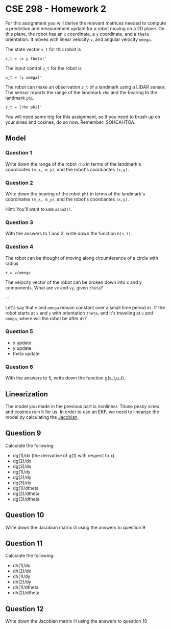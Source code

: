 # CSE 298 - Homework 2

For this assignment you will derive the relevant matrices needed to compute a prediction and measurement update for a robot moving on a 2D plane. On this plane, the robot has an `x` coordinate, a `y` coordinate, and a `theta` orientation. It moves with linear velocity `v`, and angular velocity `omega`.

The state vector `s_t` for this robot is

```
s_t = [x y theta]'
```

The input control `u_t` for the robot is

```
u_t = [v omega]'
```

The robot can make an observation `z_t` of a landmark using a LIDAR sensor. The sensor reports the range of the landmark `rho` and the bearing to the landmark `phi`.

```
z_t = [rho phi]'
```

You will need some trig for this assignment, so if you need to brush up on your sines and cosines, do so now. Remember: SOHCAHTOA.

## Model

### Question 1

Write down the range of the robot `rho` in terms of the landmark's coordinates `(m_x, m_y)`, and the robot's coordiantes `(x,y)`.

### Question 2

Write down the bearing of the robot `phi` in terms of the landmark's coordinates `(m_x, m_y)`, and the robot's coordiantes `(x,y)`.

Hint: You'll want to use `atan2()`.

### Question 3

With the answers to 1 and 2, write down the function `h(s_t)`.

### Question 4

The robot can be thought of moving along circumference of a circle with radius

```
r = v/omega
```

The velocity vector of the robot can be broken down into x and y components. What are `vx` and `vy`, given `theta`?

--

Let's say that `v` and `omega` remain constant over a small time period `dt`. If the robot starts at `x` and `y` with orientation `theta`, and it's traveling  at `v` and `omega`, where will the robot be after `dt`?

### Question 5

- x update
- y update
- theta update

### Question 6

With the answers to 5, write down the function g(s_t,u_t).

## Linearization

The model you made in the previous part is nonlinear. Those pesky sines and cosines ruin it for us. In order to use an EKF, we need to linearize the model by calculating the [Jacobian](https://en.wikipedia.org/wiki/Jacobian_matrix_and_determinant).

## Question 9

Calculate the following:

- dg(1)/dx (the derivative of g(1) with respect to x)
- dg(2)/dx
- dg(3)/dx
- dg(1)/dy
- dg(2)/dy
- dg(3)/dy
- dg(1)/dtheta
- dg(2)/dtheta
- dg(3)/dtheta

## Question 10

Write down the Jacobian matrix G using the answers to question 9

## Question 11

Calculate the following:

- dh(1)/dx
- dh(2)/dx
- dh(1)/dy
- dh(2)/dy
- dh(1)/dtheta
- dh(2)/dtheta

## Question 12

Write down the Jacobian matrix H using the answers to question 10
